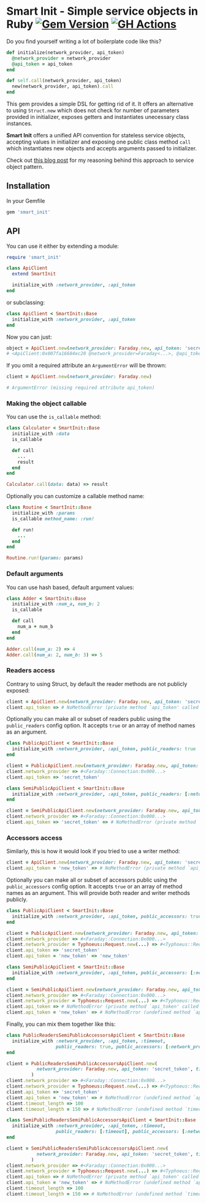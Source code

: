 # Smart Init - Simple service objects in Ruby [![Gem Version](https://badge.fury.io/rb/smart_init.svg)](https://badge.fury.io/rb/smart_init) [![GH Actions](https://github.com/pawurb/smart_init/actions/workflows/ci.yml/badge.svg)](https://github.com/pawurb/smart_init/actions)

Do you find yourself writing a lot of boilerplate code like this?

```ruby
def initialize(network_provider, api_token)
  @network_provider = network_provider
  @api_token = api_token
end

def self.call(network_provider, api_token)
  new(network_provider, api_token).call
end
```

This gem provides a simple DSL for getting rid of it. It offers an alternative to using `Struct.new` which does not check for number of parameters provided in initializer, exposes getters and instantiates unecessary class instances.

**Smart Init** offers a unified API convention for stateless service objects, accepting values in initializer and exposing one public class method `call` which instantiates new objects and accepts arguments passed to initializer.

Check out [this blog post](https://pawelurbanek.com/2018/02/12/ruby-on-rails-service-objects-and-testing-in-isolation/) for my reasoning behind this approach to service object pattern.

## Installation

In your Gemfile

```ruby
gem 'smart_init'
```

## API

You can use it either by extending a module:

```ruby
require 'smart_init'

class ApiClient
  extend SmartInit

  initialize_with :network_provider, :api_token
end
```

or subclassing:

```ruby
class ApiClient < SmartInit::Base
  initialize_with :network_provider, :api_token
end
```

Now you can just:

```ruby
object = ApiClient.new(network_provider: Faraday.new, api_token: 'secret_token')
# <ApiClient:0x007fa16684ec20 @network_provider=Faraday<...>, @api_token="secret_token">
```

If you omit a required attribute an `ArgumentError` will be thrown:

```ruby
client = ApiClient.new(network_provider: Faraday.new)

# ArgumentError (missing required attribute api_token)
```

### Making the object callable

You can use the `is_callable` method:

```ruby
class Calculator < SmartInit::Base
  initialize_with :data
  is_callable

  def call
    ...
    result
  end
end

Calculator.call(data: data) => result
```

Optionally you can customize a callable method name:

```ruby
class Routine < SmartInit::Base
  initialize_with :params
  is_callable method_name: :run!

  def run!
    ...
  end
end

Routine.run!(params: params)
```

### Default arguments

You can use hash based, default argument values:

```ruby
class Adder < SmartInit::Base
  initialize_with :num_a, num_b: 2
  is_callable

  def call
    num_a + num_b
  end
end

Adder.call(num_a: 2) => 4
Adder.call(num_a: 2, num_b: 3) => 5
```

### Readers access

Contrary to using Struct, by default the reader methods are not publicly exposed:

```ruby
client = ApiClient.new(network_provider: Faraday.new, api_token: 'secret_token')
client.api_token => # NoMethodError (private method `api_token' called for #<ApiClient:0x000..>)
```

Optionally you can make all or subset of readers public using the `public_readers` config option. It accepts `true` or an array of method names as an argument.

```ruby
class PublicApiClient < SmartInit::Base
  initialize_with :network_provider, :api_token, public_readers: true
end

client = PublicApiClient.new(network_provider: Faraday.new, api_token: 'secret_token')
client.network_provider => #<Faraday::Connection:0x000...>
client.api_token => 'secret_token'
```

```ruby
class SemiPublicApiClient < SmartInit::Base
  initialize_with :network_provider, :api_token, public_readers: [:network_provider]
end

client = SemiPublicApiClient.new(network_provider: Faraday.new, api_token: 'secret_token')
client.network_provider => #<Faraday::Connection:0x000...>
client.api_token => 'secret_token' => # NoMethodError (private method `api_token' called for #<SemiPublicApiClient:0x000...>)
```

### Accessors access

Similarly, this is how it would look if you tried to use a writer method:

```ruby
client = ApiClient.new(network_provider: Faraday.new, api_token: 'secret_token')
client.api_token = 'new_token' => # NoMethodError (private method `api_token=' called for #<ApiClient:0x000..>)
```

Optionally you can make all or subset of accessors public using the `public_accessors` config option. It accepts `true` or an array of method names as an argument. This will provide both reader and writer methods publicly.

```ruby
class PublicApiClient < SmartInit::Base
  initialize_with :network_provider, :api_token, public_accessors: true
end

client = PublicApiClient.new(network_provider: Faraday.new, api_token: 'secret_token')
client.network_provider => #<Faraday::Connection:0x000...>
client.network_provider = Typhoeus::Request.new(...) => #<Typhoeus::Request:0x000...>
client.api_token => 'secret_token'
client.api_token = 'new_token' => 'new_token'
```

```ruby
class SemiPublicApiClient < SmartInit::Base
  initialize_with :network_provider, :api_token, public_accessors: [:network_provider]
end

client = SemiPublicApiClient.new(network_provider: Faraday.new, api_token: 'secret_token')
client.network_provider => #<Faraday::Connection:0x000...>
client.network_provider = Typhoeus::Request.new(...) => #<Typhoeus::Request:0x000...>
client.api_token => # NoMethodError (private method `api_token' called for #<SemiPublicApiClient:0x000...>)
client.api_token = 'new_token' => # NoMethodError (undefined method `api_token=' called for #<SemiPublicApiClient:0x000...>)
```

Finally, you can mix them together like this:

```ruby
class PublicReadersSemiPublicAccessorsApiClient < SmartInit::Base
  initialize_with :network_provider, :api_token, :timeout,
                  public_readers: true, public_accessors: [:network_provider]
end

client = PublicReadersSemiPublicAccessorsApiClient.new(
           network_provider: Faraday.new, api_token: 'secret_token', timeout_length: 100
         )
client.network_provider => #<Faraday::Connection:0x000...>
client.network_provider = Typhoeus::Request.new(...) => #<Typhoeus::Request:0x000...>
client.api_token => 'secret_token'
client.api_token = 'new_token' => # NoMethodError (undefined method `api_token=' called for #<SemiPublicApiClient:0x000...>)
client.timeout_length => 100
client.timeout_length = 150 => # NoMethodError (undefined method `timeout_length=' called for #<SemiPublicApiClient:0x000...>)
```

```ruby
class SemiPublicReadersSemiPublicAccessorsApiClient < SmartInit::Base
  initialize_with :network_provider, :api_token, :timeout,
                  public_readers: [:timeout], public_accessors: [:network_provider]
end

client = SemiPublicReadersSemiPublicAccessorsApiClient.new(
           network_provider: Faraday.new, api_token: 'secret_token', timeout_length: 100
         )
client.network_provider => #<Faraday::Connection:0x000...>
client.network_provider = Typhoeus::Request.new(...) => #<Typhoeus::Request:0x000...>
client.api_token => # NoMethodError (private method `api_token' called for #<SemiPublicReadersSemiPublicAccessorsApiClient:0x000...>)
client.api_token = 'new_token' => # NoMethodError (undefined method `api_token=' called for #<SemiPublicReadersSemiPublicAccessorsApiClient:0x000...>)
client.timeout_length => 100
client.timeout_length = 150 => # NoMethodError (undefined method `timeout_length=' called for #<SemiPublicReadersSemiPublicAccessorsApiClient:0x000...>)
```
